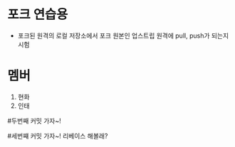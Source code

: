 # 포크 연습용
- 포크된 원격의 로컬 저장소에서 포크 원본인 업스트립 원격에 pull, push가 되는지 시험

# 멤버
1. 현화
2. 인태

#두번째 커밋 가자~!

#세번쨰 커밋 가자~! 리베이스 해볼래?